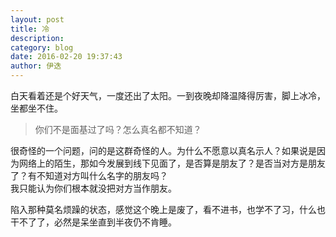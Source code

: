 ```yaml
---
layout: post
title: 冷
description: 
category: blog
date: 2016-02-20 19:37:43
author: 伊迭
---
```


白天看着还是个好天气，一度还出了太阳。一到夜晚却降温降得厉害，脚上冰冷，坐都坐不住。

> 你们不是面基过了吗？怎么真名都不知道？

很奇怪的一个问题，问的是这群奇怪的人。为什么不愿意以真名示人？如果说是因为网络上的陌生，那如今发展到线下见面了，是否算是朋友了？是否当对方是朋友了？有不知道对方叫什么名字的朋友吗？  
我只能认为你们根本就没把对方当作朋友。

陷入那种莫名烦躁的状态，感觉这个晚上是废了，看不进书，也学不了习，什么也干不了了，必然是呆坐直到半夜仍不肯睡。